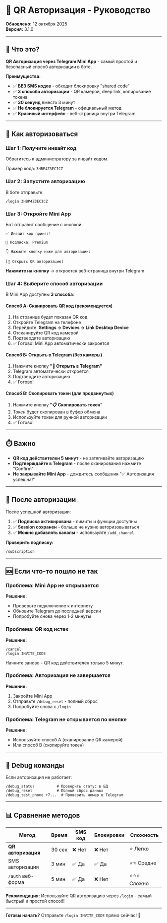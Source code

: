 # 🔐 QR Авторизация - Руководство

**Обновлено:** 12 октября 2025  
**Версия:** 3.1.0

---

## 🎯 Что это?

**QR Авторизация через Telegram Mini App** - самый простой и безопасный способ авторизации в боте.

**Преимущества:**
- ✅ **БЕЗ SMS кодов** - обходит блокировку "shared code"
- ✅ **3 способа авторизации** - QR камерой, deep link, копирование токена
- ✅ **30 секунд** вместо 3 минут
- ✅ **Не блокируется Telegram** - официальный метод
- ✅ **Красивый интерфейс** - веб-страница внутри Telegram

---

## 📱 Как авторизоваться

### Шаг 1: Получите инвайт код

Обратитесь к администратору за инвайт кодом.

Пример кода: `3HBP4Z3ECICZ`

### Шаг 2: Запустите авторизацию

В боте отправьте:

```
/login 3HBP4Z3ECICZ
```

### Шаг 3: Откройте Mini App

Бот отправит сообщение с кнопкой:

```
✅ Инвайт код принят!

🎁 Подписка: Premium

👇 Нажмите кнопку ниже для авторизации:

[🔐 Открыть QR авторизацию]
```

**Нажмите на кнопку** → откроется веб-страница внутри Telegram

### Шаг 4: Выберите способ авторизации

В Mini App доступны **3 способа**:

#### Способ А: Сканировать QR код (рекомендуется)

1. На странице будет показан QR код
2. Откройте Telegram на телефоне
3. Перейдите: **Settings → Devices → Link Desktop Device**
4. Отсканируйте QR код камерой
5. Подтвердите авторизацию
6. ✅ Готово! Mini App автоматически закроется

#### Способ Б: Открыть в Telegram (без камеры)

1. Нажмите кнопку **"📱 Открыть в Telegram"**
2. Telegram автоматически откроется
3. Подтвердите авторизацию
4. ✅ Готово!

#### Способ В: Скопировать токен (для продвинутых)

1. Нажмите кнопку **"📋 Скопировать токен"**
2. Токен будет скопирован в буфер обмена
3. Используйте токен для ручной авторизации
4. ✅ Готово!

---

## ⏱️ Важно

- **QR код действителен 5 минут** - не затягивайте авторизацию
- **Подтверждайте в Telegram** - после сканирования нажмите "Confirm"
- **Не закрывайте Mini App** - дождитесь сообщения "✅ Авторизация успешна!"

---

## 🎁 После авторизации

После успешной авторизации:

1. ✅ **Подписка активирована** - лимиты и функции доступны
2. ✅ **Session сохранен** - больше не нужно авторизовываться
3. ✅ **Можно добавлять каналы** - используйте `/add_channel`

**Проверить подписку:**
```
/subscription
```

---

## 🆘 Если что-то пошло не так

### Проблема: Mini App не открывается

**Решение:**
- Проверьте подключение к интернету
- Обновите Telegram до последней версии
- Попробуйте снова через 1-2 минуты

### Проблема: QR код истек

**Решение:**
```
/cancel
/login INVITE_CODE
```

Начните заново - QR код действителен только 5 минут.

### Проблема: Авторизация не завершается

**Решение:**
1. Закройте Mini App
2. Отправьте `/debug_reset` - полный сброс
3. Попробуйте снова с `/login`

### Проблема: Telegram не открывается по кнопке

**Решение:**
- Используйте способ А (сканирование QR камерой)
- Или способ В (скопируйте токен)

---

## 🔧 Debug команды

Если авторизация не работает:

```
/debug_status          # Проверить статус в БД
/debug_reset           # Полный сброс данных
/debug_test_phone +7...  # Проверить номер в Telegram
```

---

## 📊 Сравнение методов

| Метод | Время | SMS код | Блокировки | Сложность |
|-------|-------|---------|------------|-----------|
| **QR авторизация** | 30 сек | ❌ Нет | ❌ Нет | ⭐ Легко |
| SMS авторизация | 3 мин | ✅ Да | ✅ Да | ⭐⭐ Средне |
| `/auth` веб-форма | 5 мин | ✅ Да | ❌ Нет | ⭐⭐⭐ Сложно |

**Рекомендация:** Используйте QR авторизацию через `/login` - самый быстрый и простой способ!

---

**Готовы начать?** Отправьте `/login INVITE_CODE` прямо сейчас! 🚀

